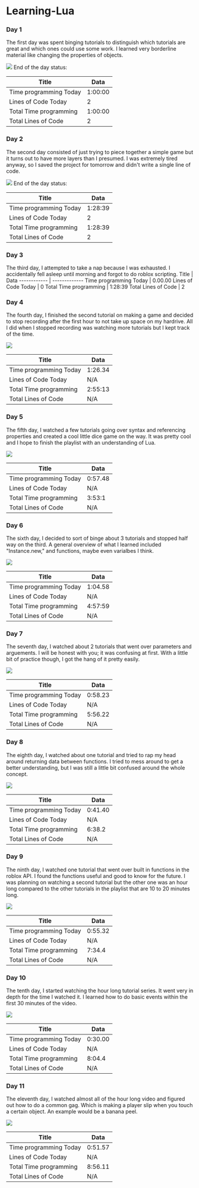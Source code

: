 # Learning-Lua
### Day 1
  The first day was spent binging tutorials to distinguish which tutorials are great and which ones could use some work. I learned very borderline material like changing the properties of objects.
  
  ![](https://github.com/ZOMBIE0530/Images/blob/main/RobloxScreenShot20201121_235412705.png)
  End of the day status:
  
  
Title | Data
------------ | -------------
Time programming Today | 1:00:00
Lines of Code Today | 2
Total Time programming | 1:00:00
Total Lines of Code | 2

### Day 2

 The second day consisted of just trying to piece together a simple game but it turns out to have more layers than I presumed. I was extremely tired anyway, so I saved the project for tomorrow and didn't write a single line of code.
 
 ![](https://github.com/ZOMBIE0530/Images/blob/main/RobloxScreenShot20201123_002410998.png)
 End of the day status:
 
 Title | Data
------------ | -------------
Time programming Today | 1:28:39
Lines of Code Today | 2
Total Time programming | 1:28:39
Total Lines of Code | 2


### Day 3

The third day, I attempted to take a nap because I was exhausted. I accidentally fell asleep until morning and forgot to do roblox scripting.
Title | Data
------------ | -------------
Time programming Today | 0.00.00
Lines of Code Today | 0
Total Time programming | 1:28:39
Total Lines of Code | 2



### Day 4

 The fourth day, I finished the second tutorial on making a game and decided to stop recording after the first hour to not take up space on my hardrive. All I did when I stopped recording was watching more tutorials but I kept track of the time.
 
 ![](https://github.com/ZOMBIE0530/Images/blob/main/RobloxScreenShot20201125_103334038.png)
 
 Title | Data
------------ | -------------
Time programming Today | 1:26.34
Lines of Code Today | N/A
Total Time programming | 2:55:13
Total Lines of Code | N/A


### Day 5

 The fifth day, I watched a few tutorials going over syntax and referencing properties and created a cool little dice game on the way. It was pretty cool and I hope to finish the playlist with an understanding of Lua.
 
 ![](https://github.com/ZOMBIE0530/Images/blob/main/RobloxScreenShot20201126_120616485.png)
 
  Title | Data
------------ | -------------
Time programming Today | 0:57.48
Lines of Code Today | N/A
Total Time programming | 3:53:1
Total Lines of Code | N/A

### Day 6

 The sixth day, I decided to sort of binge about 3 tutorials and stopped half way on the third. A general overview of what I learned included "Instance.new," and functions, maybe even varialbes I think.
 
 ![](https://github.com/ZOMBIE0530/Images/blob/main/RobloxScreenShot20201127_222430034.png)
 
  Title | Data
------------ | -------------
Time programming Today | 1:04.58
Lines of Code Today | N/A
Total Time programming | 4:57:59
Total Lines of Code | N/A

### Day 7

 The seventh day, I watched about 2 tutorials that went over parameters and arguements. I will be honest with you; it was confusing at first. With a little bit of practice though, I got the hang of it pretty easily.
 
 ![](https://github.com/ZOMBIE0530/Images/blob/main/RobloxScreenShot20201128_000223844.png)
 
  Title | Data
------------ | -------------
Time programming Today | 0:58.23
Lines of Code Today | N/A
Total Time programming | 5:56.22
Total Lines of Code | N/A

### Day 8

 The eighth day, I watched about one tutorial and tried to rap my head around returning data between functions. I tried to mess around to get a better understanding, but I was still a little bit confused around the whole concept.
 
 ![](https://github.com/ZOMBIE0530/Images/blob/main/RobloxScreenShot20201129_131436026.png)
 
  Title | Data
------------ | -------------
Time programming Today | 0:41.40
Lines of Code Today | N/A
Total Time programming | 6:38.2
Total Lines of Code | N/A

### Day 9

The ninth day, I watched one tutorial that went over built in functions in the roblox API. I found the functions useful and good to know for the future. I was planning on watching a second tutorial but the other one was an hour long compared to the other tutorials in the playlist that are 10 to 20 minutes long.

![](https://github.com/ZOMBIE0530/Images/blob/main/RobloxScreenShot20201130_181911122.png)

 Title | Data
------------ | -------------
Time programming Today | 0:55.32
Lines of Code Today | N/A
Total Time programming | 7:34.4
Total Lines of Code | N/A

### Day 10

 The tenth day, I started watching the hour long tutorial series. It went very in depth for the time I watched it. I learned how to do basic events within the first 30 minutes of the video.
 
 ![](https://github.com/ZOMBIE0530/Images/blob/main/RobloxScreenShot20201201_222303073.png)
 
 Title | Data
------------ | -------------
Time programming Today | 0:30.00
Lines of Code Today | N/A
Total Time programming | 8:04.4
Total Lines of Code | N/A

### Day 11

 The eleventh day, I watched almost all of the hour long video and figured out how to do a common gag. Which is making a player slip when you touch a certain object. An example would be a banana peel.
 
![](https://github.com/ZOMBIE0530/Images/blob/main/RobloxScreenShot20201201_221742341.png)

Title | Data
------------ | -------------
Time programming Today | 0:51.57
Lines of Code Today | N/A
Total Time programming | 8:56.11
Total Lines of Code | N/A



 
 
 
